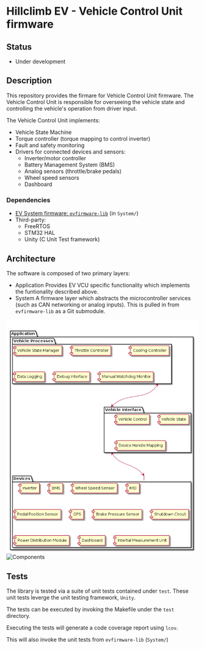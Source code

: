 # Hillclimb EV - Vehicle Control Unit firmware

## Status

* Under development

## Description

This repository provides the firmare for Vehicle Control Unit firmware. The Vehicle Control Unit is responsible for overseeing the vehicle state and controlling the vehicle's operation from driver input.

The Vehicle Control Unit implements:
* Vehicle State Machine
* Torque controller (torque mapping to control inverter)
* Fault and safety monitoring
* Drivers for connected devices and sensors:
    * Inverter/motor controller
    * Battery Management System (BMS)
    * Analog sensors (throttle/brake pedals)
    * Wheel speed sensors
    * Dashboard

### Dependencies

* [EV System firmware: `evfirmware-lib`](https://github.com/lflaherty/evfirmware-lib) (in `System/`)
* Third-party:
    * FreeRTOS
    * STM32 HAL
    * Unity (C Unit Test framework)

## Architecture

The software is composed of two primary layers:
* Application
    Provides EV VCU specific functionality which implements the funtionality described above.
* System
    A firmware layer which abstracts the microcontroller services (such as CAN networking or analog inputs).
    This is pulled in from `evfirmware-lib` as a Git submodule.

![Components](doc/app_components.png)
![Components](System/doc/components.png)

## Tests
The library is tested via a suite of unit tests contained under `test`. These unit tests leverge the unit testing framework, `Unity`. 

The tests can be executed by invoking the Makefile under the `test` directory.

Executing the tests will generate a code coverage report using `lcov`.

This will also invoke the unit tests from `evfirmware-lib` (`System/`)